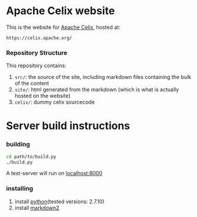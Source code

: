 # Apache Celix website

This is the website for [Apache Celix](https://celix.apache.org/), hosted at:

    https://celix.apache.org/

### Repository Structure

This repository contains:

1. `src/`: the source of the site, including markdown files containing the bulk of the content
1. `site/`: html generated from the markdown (which is what is actually hosted on the website)
1. `celix/`: dummy celix sourcecode

# Server build instructions
### building
```bash
cd path/to/build.py
./build.py
```
A test-server will run on [localhost:8000](https://localhost:8000/)
### installing 
1. install [python](https://www.python.org/)(tested versions: 2.7.10)
1. install [markdown2](https://github.com/trentm/python-markdown2/blob/master/README.md#install)
